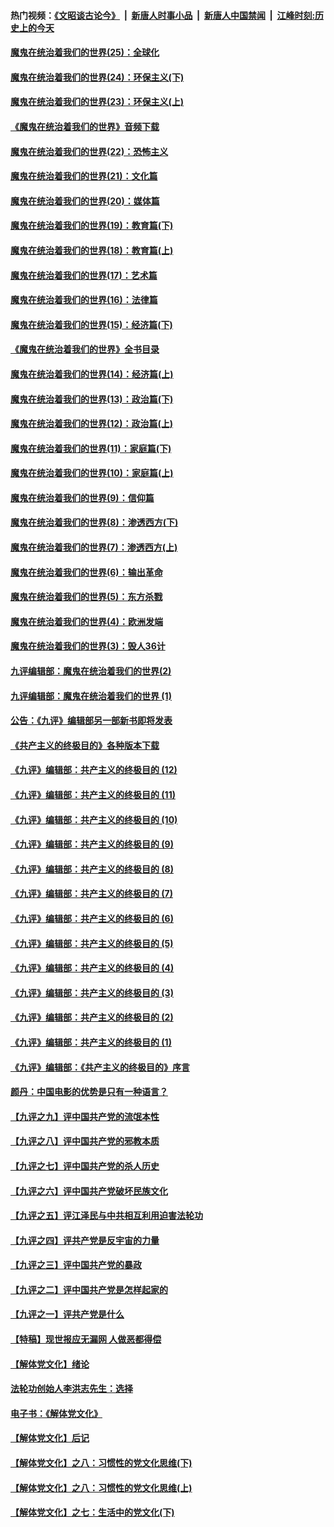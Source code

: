 #### 热门视频：[《文昭谈古论今》](https://github.com/gfw-breaker/wenzhao/blob/master/README.md?t=11051833) &nbsp;|&nbsp; [新唐人时事小品](https://github.com/gfw-breaker/ntdtv-comedy/blob/master/README.md?t=11051833) &nbsp;|&nbsp; [新唐人中国禁闻](https://github.com/gfw-breaker/ntdtv-news/blob/master/README.md?t=11051833) &nbsp;|&nbsp; [江峰时刻:历史上的今天](https://github.com/gfw-breaker/today-in-history/blob/master/README.md?t=11051833) 

#### [魔鬼在统治着我们的世界(25)：全球化](../pages/nsc422/n10788205.md?t=11051833) 

#### [魔鬼在统治着我们的世界(24)：环保主义(下)](../pages/nsc422/n10695307.md?t=11051833) 

#### [魔鬼在统治着我们的世界(23)：环保主义(上)](../pages/nsc422/n10688613.md?t=11051833) 

#### [《魔鬼在统治着我们的世界》音频下载](../pages/nsc422/n10635553.md?t=11051833) 

#### [魔鬼在统治着我们的世界(22)：恐怖主义](../pages/nsc422/n10614727.md?t=11051833) 

#### [魔鬼在统治着我们的世界(21)：文化篇](../pages/nsc422/n10597706.md?t=11051833) 

#### [魔鬼在统治着我们的世界(20)：媒体篇](../pages/nsc422/n10586579.md?t=11051833) 

#### [魔鬼在统治着我们的世界(19)：教育篇(下)](../pages/nsc422/n10564808.md?t=11051833) 

#### [魔鬼在统治着我们的世界(18)：教育篇(上)](../pages/nsc422/n10526970.md?t=11051833) 

#### [魔鬼在统治着我们的世界(17)：艺术篇](../pages/nsc422/n10499093.md?t=11051833) 

#### [魔鬼在统治着我们的世界(16)：法律篇](../pages/nsc422/n10485969.md?t=11051833) 

#### [魔鬼在统治着我们的世界(15)：经济篇(下)](../pages/nsc422/n10469975.md?t=11051833) 

#### [《魔鬼在统治着我们的世界》全书目录](../pages/nsc422/n10464261.md?t=11051833) 

#### [魔鬼在统治着我们的世界(14)：经济篇(上)](../pages/nsc422/n10457370.md?t=11051833) 

#### [魔鬼在统治着我们的世界(13)：政治篇(下)](../pages/nsc422/n10448270.md?t=11051833) 

#### [魔鬼在统治着我们的世界(12)：政治篇(上)](../pages/nsc422/n10444576.md?t=11051833) 

#### [魔鬼在统治着我们的世界(11)：家庭篇(下)](../pages/nsc422/n10440961.md?t=11051833) 

#### [魔鬼在统治着我们的世界(10)：家庭篇(上)](../pages/nsc422/n10435448.md?t=11051833) 

#### [魔鬼在统治着我们的世界(9)：信仰篇](../pages/nsc422/n10432159.md?t=11051833) 

#### [魔鬼在统治着我们的世界(8)：渗透西方(下)](../pages/nsc422/n10429603.md?t=11051833) 

#### [魔鬼在统治着我们的世界(7)：渗透西方(上)](../pages/nsc422/n10426013.md?t=11051833) 

#### [魔鬼在统治着我们的世界(6)：输出革命](../pages/nsc422/n10421536.md?t=11051833) 

#### [魔鬼在统治着我们的世界(5)：东方杀戮](../pages/nsc422/n10417707.md?t=11051833) 

#### [魔鬼在统治着我们的世界(4)：欧洲发端](../pages/nsc422/n10414890.md?t=11051833) 

#### [魔鬼在统治着我们的世界(3)：毁人36计](../pages/nsc422/n10411583.md?t=11051833) 

#### [九评编辑部：魔鬼在统治着我们的世界(2)](../pages/nsc422/n10410036.md?t=11051833) 

#### [九评编辑部：魔鬼在统治着我们的世界 (1)](../pages/nsc422/n10406825.md?t=11051833) 

#### [公告：《九评》编辑部另一部新书即将发表](../pages/nsc422/n10405104.md?t=11051833) 

#### [《共产主义的终极目的》各种版本下载](../pages/nsc422/n10022138.md?t=11051833) 

#### [《九评》编辑部：共产主义的终极目的 (12)](../pages/nsc422/n9933272.md?t=11051833) 

#### [《九评》编辑部：共产主义的终极目的 (11)](../pages/nsc422/n9924973.md?t=11051833) 

#### [《九评》编辑部：共产主义的终极目的 (10)](../pages/nsc422/n9920883.md?t=11051833) 

#### [《九评》编辑部：共产主义的终极目的 (9)](../pages/nsc422/n9916363.md?t=11051833) 

#### [《九评》编辑部：共产主义的终极目的 (8)](../pages/nsc422/n9912488.md?t=11051833) 

#### [《九评》编辑部：共产主义的终极目的 (7)](../pages/nsc422/n9901176.md?t=11051833) 

#### [《九评》编辑部：共产主义的终极目的 (6)](../pages/nsc422/n9899359.md?t=11051833) 

#### [《九评》编辑部：共产主义的终极目的 (5)](../pages/nsc422/n9893174.md?t=11051833) 

#### [《九评》编辑部：共产主义的终极目的 (4)](../pages/nsc422/n9891246.md?t=11051833) 

#### [《九评》编辑部：共产主义的终极目的 (3)](../pages/nsc422/n9879879.md?t=11051833) 

#### [《九评》编辑部：共产主义的终极目的 (2)](../pages/nsc422/n9876205.md?t=11051833) 

#### [《九评》编辑部：共产主义的终极目的 (1)](../pages/nsc422/n9865857.md?t=11051833) 

#### [《九评》编辑部：《共产主义的终极目的》序言](../pages/nsc422/n9862666.md?t=11051833) 

#### [颜丹：中国电影的优势是只有一种语言？](../pages/nsc422/n9583062.md?t=11051833) 

#### [【九评之九】评中国共产党的流氓本性](../pages/nsc422/n737542.md?t=11051833) 

#### [【九评之八】评中国共产党的邪教本质](../pages/nsc422/n735942.md?t=11051833) 

#### [【九评之七】评中国共产党的杀人历史](../pages/nsc422/n733806.md?t=11051833) 

#### [【九评之六】评中国共产党破坏民族文化](../pages/nsc422/n731667.md?t=11051833) 

#### [【九评之五】评江泽民与中共相互利用迫害法轮功](../pages/nsc422/n730058.md?t=11051833) 

#### [【九评之四】评共产党是反宇宙的力量](../pages/nsc422/n727814.md?t=11051833) 

#### [【九评之三】评中国共产党的暴政](../pages/nsc422/n725597.md?t=11051833) 

#### [【九评之二】评中国共产党是怎样起家的](../pages/nsc422/n723946.md?t=11051833) 

#### [【九评之一】评共产党是什么](../pages/nsc422/n722529.md?t=11051833) 

#### [【特稿】现世报应无漏网 人做恶都得偿](../pages/nsc422/n4215167.md?t=11051833) 

#### [【解体党文化】绪论](../pages/nsc422/n1449356.md?t=11051833) 

#### [法轮功创始人李洪志先生：选择](../pages/nsc422/n3580738.md?t=11051833) 

#### [电子书：《解体党文化》](../pages/nsc422/n1573484.md?t=11051833) 

#### [【解体党文化】后记](../pages/nsc422/n1531999.md?t=11051833) 

#### [【解体党文化】之八：习惯性的党文化思维(下)](../pages/nsc422/n1526477.md?t=11051833) 

#### [【解体党文化】之八：习惯性的党文化思维(上)](../pages/nsc422/n1520631.md?t=11051833) 

#### [【解体党文化】之七：生活中的党文化(下)](../pages/nsc422/n1513446.md?t=11051833) 

